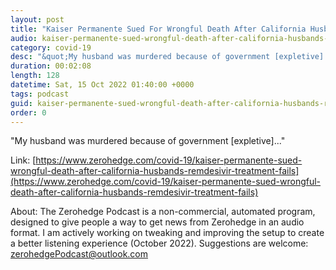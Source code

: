 ```yaml
---
layout: post
title: "Kaiser Permanente Sued For Wrongful Death After California Husband's Remdesivir Treatment Fails"
audio: kaiser-permanente-sued-wrongful-death-after-california-husbands-remdesivir-treatment-fails-0
category: covid-19
desc: "&quot;My husband was murdered because of government [expletive]...&quot;"
duration: 00:02:08
length: 128
datetime: Sat, 15 Oct 2022 01:40:00 +0000
tags: podcast
guid: kaiser-permanente-sued-wrongful-death-after-california-husbands-remdesivir-treatment-fails-0
order: 0
---
```

&quot;My husband was murdered because of government [expletive]...&quot;

Link: [https://www.zerohedge.com/covid-19/kaiser-permanente-sued-wrongful-death-after-california-husbands-remdesivir-treatment-fails](https://www.zerohedge.com/covid-19/kaiser-permanente-sued-wrongful-death-after-california-husbands-remdesivir-treatment-fails)

About: The Zerohedge Podcast is a non-commercial, automated program, designed to give people a way to get news from Zerohedge in an audio format.  I am actively working on tweaking and improving the setup to create a better listening experience (October 2022).  Suggestions are welcome: [zerohedgePodcast@outlook.com](mailto:zerohedgePodcast@outlook.com)